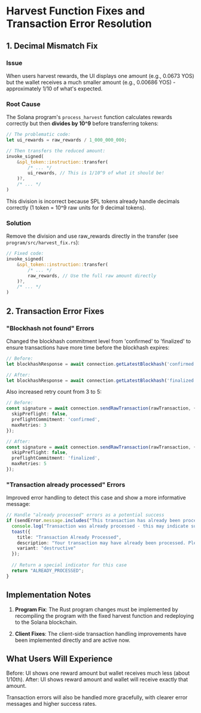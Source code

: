 # Harvest Function Fixes and Transaction Error Resolution

## 1. Decimal Mismatch Fix

### Issue
When users harvest rewards, the UI displays one amount (e.g., 0.0673 YOS) but the wallet receives a much smaller amount (e.g., 0.00686 YOS) - approximately 1/10 of what's expected.

### Root Cause
The Solana program's `process_harvest` function calculates rewards correctly but then **divides by 10^9** before transferring tokens:

```rust
// The problematic code:
let ui_rewards = raw_rewards / 1_000_000_000;

// Then transfers the reduced amount:
invoke_signed(
    &spl_token::instruction::transfer(
        /* ... */
        ui_rewards, // This is 1/10^9 of what it should be!
    )?,
    /* ... */
)
```

This division is incorrect because SPL tokens already handle decimals correctly (1 token = 10^9 raw units for 9 decimal tokens).

### Solution
Remove the division and use raw_rewards directly in the transfer (see `program/src/harvest_fix.rs`):

```rust
// Fixed code:
invoke_signed(
    &spl_token::instruction::transfer(
        /* ... */
        raw_rewards, // Use the full raw amount directly
    )?,
    /* ... */
)
```

## 2. Transaction Error Fixes

### "Blockhash not found" Errors

Changed the blockhash commitment level from 'confirmed' to 'finalized' to ensure transactions have more time before the blockhash expires:

```typescript
// Before:
let blockhashResponse = await connection.getLatestBlockhash('confirmed');

// After:
let blockhashResponse = await connection.getLatestBlockhash('finalized');
```

Also increased retry count from 3 to 5:

```typescript
// Before:
const signature = await connection.sendRawTransaction(rawTransaction, {
  skipPreflight: false,
  preflightCommitment: 'confirmed',
  maxRetries: 3
});

// After:
const signature = await connection.sendRawTransaction(rawTransaction, {
  skipPreflight: false,
  preflightCommitment: 'finalized',
  maxRetries: 5
});
```

### "Transaction already processed" Errors

Improved error handling to detect this case and show a more informative message:

```typescript
// Handle "already processed" errors as a potential success
if (sendError.message.includes("This transaction has already been processed")) {
  console.log("Transaction was already processed - this may indicate success");
  toast({
    title: "Transaction Already Processed",
    description: "Your transaction may have already been processed. Please check your wallet balance before trying again.",
    variant: "destructive"
  });
  
  // Return a special indicator for this case
  return "ALREADY_PROCESSED";
}
```

## Implementation Notes

1. **Program Fix**: The Rust program changes must be implemented by recompiling the program with the fixed harvest function and redeploying to the Solana blockchain.

2. **Client Fixes**: The client-side transaction handling improvements have been implemented directly and are active now.

## What Users Will Experience

Before: UI shows one reward amount but wallet receives much less (about 1/10th).
After: UI shows reward amount and wallet will receive exactly that amount.

Transaction errors will also be handled more gracefully, with clearer error messages and higher success rates.